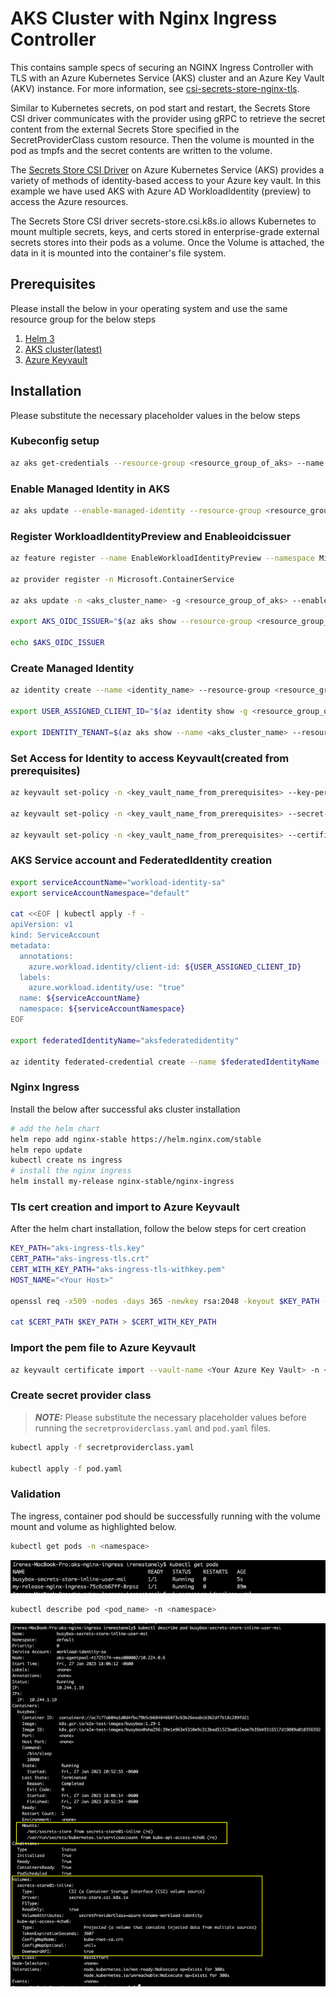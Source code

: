 # AKS Cluster with Nginx Ingress Controller

This contains sample specs of securing an NGINX Ingress Controller with TLS with an Azure Kubernetes Service (AKS) cluster and an Azure Key Vault (AKV) instance. For more information, see [csi-secrets-store-nginx-tls]([csi-secrets-store-nginx-tls](https://learn.microsoft.com/en-us/azure/aks/csi-secrets-store-nginx-tls)).

Similar to Kubernetes secrets, on pod start and restart, the Secrets Store CSI driver communicates with the provider using gRPC to retrieve the secret content from the external Secrets Store specified in the SecretProviderClass custom resource. Then the volume is mounted in the pod as tmpfs and the secret contents are written to the volume.

The [Secrets Store CSI Driver](https://secrets-store-csi-driver.sigs.k8s.io/concepts.html) on Azure Kubernetes Service (AKS) provides a variety of methods of identity-based access to your Azure key vault. In this example we have used AKS with Azure AD WorkloadIdentity (preview) to access the Azure resources.

The Secrets Store CSI driver secrets-store.csi.k8s.io allows Kubernetes to mount multiple secrets, keys, and certs stored in enterprise-grade external secrets stores into their pods as a volume. Once the Volume is attached, the data in it is mounted into the container's file system.

## Prerequisites 

Please install the below in your operating system and use the same resource group for the below steps

1. [Helm 3](https://helm.sh/docs/intro/install/) 
2. [AKS cluster(latest)](https://learn.microsoft.com/en-us/azure/aks/learn/quick-kubernetes-deploy-cli) 
3. [Azure Keyvault](https://learn.microsoft.com/en-us/azure/key-vault/general/quick-create-portal)


## Installation 

Please substitute the necessary placeholder values in the below steps

### Kubeconfig setup 

```bash
az aks get-credentials --resource-group <resource_group_of_aks> --name <aks_cluster_name> --file ~/.kube_config
```

### Enable Managed Identity in AKS

```bash
az aks update --enable-managed-identity --resource-group <resource_group_of_aks> --name <aks_cluster_name>
```

### Register WorkloadIdentityPreview and Enableoidcissuer

```bash
az feature register --name EnableWorkloadIdentityPreview --namespace Microsoft.ContainerService

az provider register -n Microsoft.ContainerService

az aks update -n <aks_cluster_name> -g <resource_group_of_aks> --enable-oidc-issuer

export AKS_OIDC_ISSUER="$(az aks show --resource-group <resource_group_of_aks> --name <aks_cluster_name> --query "oidcIssuerProfile.issuerUrl" -o tsv)"

echo $AKS_OIDC_ISSUER
```

### Create Managed Identity

```bash
az identity create --name <identity_name> --resource-group <resource_group_of_aks>

export USER_ASSIGNED_CLIENT_ID="$(az identity show -g <resource_group_of_aks> --name <identity_name> --query 'clientId' -o tsv)"

export IDENTITY_TENANT=$(az aks show --name <aks_cluster_name> --resource-group <resource_group_of_aks>  --query aadProfile.tenantId -o tsv)

```

### Set Access for Identity to access Keyvault(created from prerequisites)

```bash
az keyvault set-policy -n <key_vault_name_from_prerequisites> --key-permissions get --spn $USER_ASSIGNED_CLIENT_ID

az keyvault set-policy -n <key_vault_name_from_prerequisites> --secret-permissions get --spn $USER_ASSIGNED_CLIENT_ID

az keyvault set-policy -n <key_vault_name_from_prerequisites> --certificate-permissions get --spn $USER_ASSIGNED_CLIENT_ID
```

### AKS Service account and FederatedIdentity creation

```bash
export serviceAccountName="workload-identity-sa"
export serviceAccountNamespace="default"

cat <<EOF | kubectl apply -f -
apiVersion: v1
kind: ServiceAccount
metadata:
  annotations:
    azure.workload.identity/client-id: ${USER_ASSIGNED_CLIENT_ID}
  labels:
    azure.workload.identity/use: "true"
  name: ${serviceAccountName}
  namespace: ${serviceAccountNamespace}
EOF

export federatedIdentityName="aksfederatedidentity"

az identity federated-credential create --name $federatedIdentityName --identity-name <identity_name>  --resource-group <resource_group_of_aks> --issuer ${AKS_OIDC_ISSUER} --subject system:serviceaccount:${serviceAccountNamespace}:${serviceAccountName}
```

### Nginx Ingress

Install the below after successful aks cluster installation

```bash
# add the helm chart
helm repo add nginx-stable https://helm.nginx.com/stable
helm repo update
kubectl create ns ingress
# install the nginx ingress
helm install my-release nginx-stable/nginx-ingress
```

### Tls cert creation and import to Azure Keyvault

After the helm chart installation, follow the below steps for cert creation

```bash
KEY_PATH="aks-ingress-tls.key"
CERT_PATH="aks-ingress-tls.crt"
CERT_WITH_KEY_PATH="aks-ingress-tls-withkey.pem"
HOST_NAME="<Your Host>"

openssl req -x509 -nodes -days 365 -newkey rsa:2048 -keyout $KEY_PATH -out $CERT_PATH -subj '//CN=$HOST_NAME//O=$HOST_NAME'

cat $CERT_PATH $KEY_PATH > $CERT_WITH_KEY_PATH
```

### Import the pem file to Azure Keyvault

```bash
az keyvault certificate import --vault-name <Your Azure Key Vault> -n <cert_name> -f $CERT_WITH_KEY_PATH
```

### Create secret provider class

> **_NOTE:_** Please substitute the necessary placeholder values before running the `secretproviderclass.yaml` and `pod.yaml` files.

```bash
kubectl apply -f secretproviderclass.yaml

kubectl apply -f pod.yaml
```

### Validation 

The ingress, container pod should be successfully running with the volume mount and volume as highlighted below.

```bash
kubectl get pods -n <namespace>
```

![alt text](pods.png)

```bash
kubectl describe pod <pod_name> -n <namespace>
```

![alt text](pod.png)

